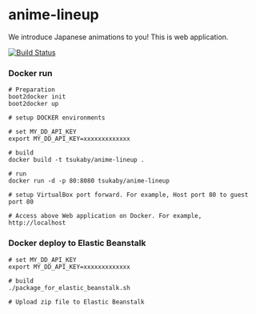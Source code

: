 # anime-lineup

We introduce Japanese animations to you!
This is web application.

[![Build Status](https://travis-ci.org/tsukaby/anime-lineup.svg?branch=master)](https://travis-ci.org/tsukaby/anime-lineup)

### Docker run

```
# Preparation
boot2docker init
boot2docker up

# setup DOCKER environments

# set MY_DD_API_KEY
export MY_DD_API_KEY=xxxxxxxxxxxxx

# build
docker build -t tsukaby/anime-lineup .
 
# run
docker run -d -p 80:8080 tsukaby/anime-lineup

# setup VirtualBox port forward. For example, Host port 80 to guest port 80

# Access above Web application on Docker. For example,
http://localhost

```

### Docker deploy to Elastic Beanstalk

```
# set MY_DD_API_KEY
export MY_DD_API_KEY=xxxxxxxxxxxxx

# build
./package_for_elastic_beanstalk.sh

# Upload zip file to Elastic Beanstalk
```
